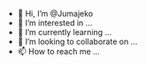 - 👋 Hi, I’m @Jumajeko
- 👀 I’m interested in ...
- 🌱 I’m currently learning ...
- 💞️ I’m looking to collaborate on ...
- 📫 How to reach me ...

<!---
Jumajeko/Jumajeko is a ✨ special ✨ repository because its `README.md` (this file) appears on your GitHub profile.
You can click the Preview link to take a look at your changes.
--->
